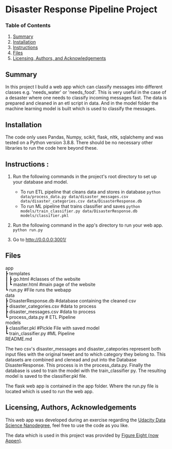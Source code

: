 # Disaster Response Pipeline Project

### Table of Contents
1. [Summary](#summary)
2. [Installation](#installation)
3. [Instructions](#instruction)
4. [Files](#files)
5. [Licensing, Authors, and Acknowledgements](#licensing)


## Summary <a name="summary"></a>
In this project I build a web app which can classify messages into different classes e.g. 'needs_water' or 'needs_food'. This is very useful in the case of a desaster where one needs to classify incoming messages fast. The data is prepared and cleaned in an etl script in data. And in the model folder the machine learning model is built which is used to classify the messages.

## Installation <a name="installation"></a>

The code only uses Pandas, Numpy, scikit, flask, nltk, sqlalchemy and was tested on a Python version 3.8.8.
There should be no necessary  other libraries to run the code here beyond these.


## Instructions <a name="instruction"></a>:
1. Run the following commands in the project's root directory to set up your database and model.

    - To run ETL pipeline that cleans data and stores in database
        `python data/process_data.py data/disaster_messages.csv data/disaster_categories.csv data/DisasterResponse.db`
    - To run ML pipeline that trains classifier and saves
        `python models/train_classifier.py data/DisasterResponse.db models/classifier.pkl`

2. Run the following command in the app's directory to run your web app.
    `python run.py`

3. Go to http://0.0.0.0:3001/

## Files <a name=files></a>
app  
 ┣ templates  
 ┃ ┣ go.html #classes of the website  
 ┃ ┗ master.html #main page of the website  
 ┗ run.py #File runs the webapp  
 data  
 ┣ DisasterResponse.db #database containing the cleaned csv  
 ┣ disaster_categories.csv #data to process  
 ┣ disaster_messages.csv #data to process  
 ┗ process_data.py # ETL Pipeline  
 models  
 ┣ classifier.pkl #Pickle File with saved model  
 ┗ train_classifier.py #ML Pipeline  
README.md  

The two csv's disaster_messages and disaster_catepories represent both input files with the original tweet and to which category they belong to. This datasets are combined and clenead and put into the Database DisasterResponse. This process is in the process_data.py.
Finally the database is used to train the model with the train_classifier py. The resulting model is saved to the classifier.pkl file.

The flask web app is contained in the app folder. Where the run.py file is located which is used to run the web app.

## Licensing, Authors, Acknowledgements<a name="licensing"></a>
This web app was developed during an exercise regarding the [Udacity Data Science Nanodegree](https://www.udacity.com/school-of-data-science), feel free to use the code as you like.

The data which is used in this project was provided by [Figure Eight (now Appen)](https://appen.com/).



